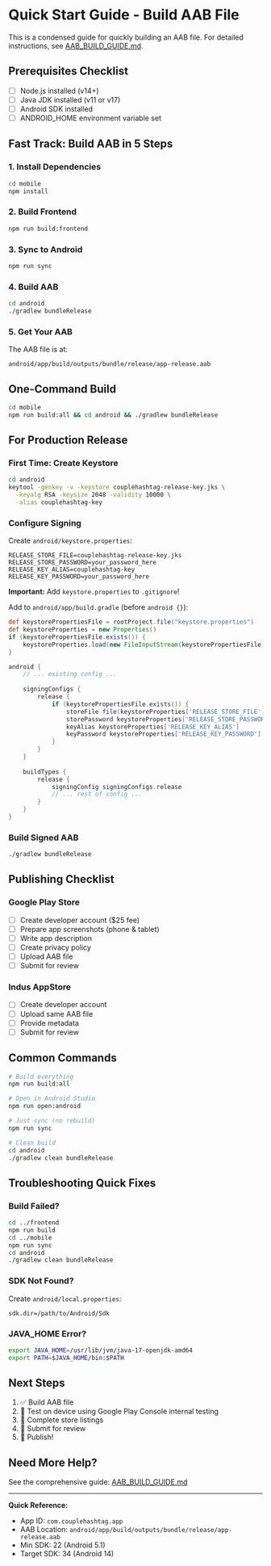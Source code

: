 # Quick Start Guide - Build AAB File

This is a condensed guide for quickly building an AAB file. For detailed instructions, see [AAB_BUILD_GUIDE.md](./AAB_BUILD_GUIDE.md).

## Prerequisites Checklist

- [ ] Node.js installed (v14+)
- [ ] Java JDK installed (v11 or v17)
- [ ] Android SDK installed
- [ ] ANDROID_HOME environment variable set

## Fast Track: Build AAB in 5 Steps

### 1. Install Dependencies
```bash
cd mobile
npm install
```

### 2. Build Frontend
```bash
npm run build:frontend
```

### 3. Sync to Android
```bash
npm run sync
```

### 4. Build AAB
```bash
cd android
./gradlew bundleRelease
```

### 5. Get Your AAB
The AAB file is at:
```
android/app/build/outputs/bundle/release/app-release.aab
```

## One-Command Build

```bash
cd mobile
npm run build:all && cd android && ./gradlew bundleRelease
```

## For Production Release

### First Time: Create Keystore
```bash
cd android
keytool -genkey -v -keystore couplehashtag-release-key.jks \
  -keyalg RSA -keysize 2048 -validity 10000 \
  -alias couplehashtag-key
```

### Configure Signing

Create `android/keystore.properties`:
```properties
RELEASE_STORE_FILE=couplehashtag-release-key.jks
RELEASE_STORE_PASSWORD=your_password_here
RELEASE_KEY_ALIAS=couplehashtag-key
RELEASE_KEY_PASSWORD=your_password_here
```

**Important:** Add `keystore.properties` to `.gitignore`!

Add to `android/app/build.gradle` (before `android {}`):
```gradle
def keystorePropertiesFile = rootProject.file("keystore.properties")
def keystoreProperties = new Properties()
if (keystorePropertiesFile.exists()) {
    keystoreProperties.load(new FileInputStream(keystorePropertiesFile))
}

android {
    // ... existing config ...
    
    signingConfigs {
        release {
            if (keystorePropertiesFile.exists()) {
                storeFile file(keystoreProperties['RELEASE_STORE_FILE'])
                storePassword keystoreProperties['RELEASE_STORE_PASSWORD']
                keyAlias keystoreProperties['RELEASE_KEY_ALIAS']
                keyPassword keystoreProperties['RELEASE_KEY_PASSWORD']
            }
        }
    }
    
    buildTypes {
        release {
            signingConfig signingConfigs.release
            // ... rest of config ...
        }
    }
}
```

### Build Signed AAB
```bash
./gradlew bundleRelease
```

## Publishing Checklist

### Google Play Store
- [ ] Create developer account ($25 fee)
- [ ] Prepare app screenshots (phone & tablet)
- [ ] Write app description
- [ ] Create privacy policy
- [ ] Upload AAB file
- [ ] Submit for review

### Indus AppStore
- [ ] Create developer account
- [ ] Upload same AAB file
- [ ] Provide metadata
- [ ] Submit for review

## Common Commands

```bash
# Build everything
npm run build:all

# Open in Android Studio
npm run open:android

# Just sync (no rebuild)
npm run sync

# Clean build
cd android
./gradlew clean bundleRelease
```

## Troubleshooting Quick Fixes

### Build Failed?
```bash
cd ../frontend
npm run build
cd ../mobile
npm run sync
cd android
./gradlew clean bundleRelease
```

### SDK Not Found?
Create `android/local.properties`:
```properties
sdk.dir=/path/to/Android/Sdk
```

### JAVA_HOME Error?
```bash
export JAVA_HOME=/usr/lib/jvm/java-17-openjdk-amd64
export PATH=$JAVA_HOME/bin:$PATH
```

## Next Steps

1. ✅ Build AAB file
2. 📱 Test on device using Google Play Console internal testing
3. 📝 Complete store listings
4. 🚀 Submit for review
5. 🎉 Publish!

## Need More Help?

See the comprehensive guide: [AAB_BUILD_GUIDE.md](./AAB_BUILD_GUIDE.md)

---

**Quick Reference:**
- App ID: `com.couplehashtag.app`
- AAB Location: `android/app/build/outputs/bundle/release/app-release.aab`
- Min SDK: 22 (Android 5.1)
- Target SDK: 34 (Android 14)
